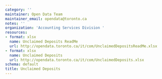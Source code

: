 ```yaml
---
category: ''
maintainer: Open Data Team
maintainer_email: opendata@toronto.ca
notes: ''
organization: 'Accounting Services Division '
resources:
- format: xlsx
  name: Unclaimed Deposits ReadMe
  url: http://opendata.toronto.ca/it/com/UnclaimedDepositsReadMe.xlsx
- format: xlsx
  name: Unclaimed Deposits
  url: http://opendata.toronto.ca/it/com/UnclaimedDeposits.xlsx
schema: default
title: Unclaimed Deposits
---
```

